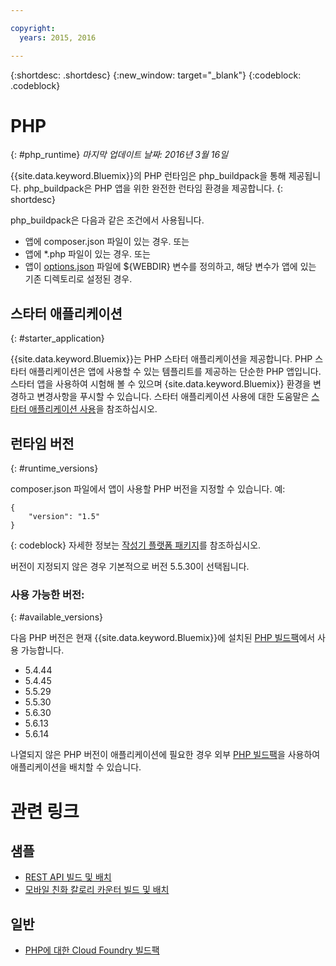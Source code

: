```yaml
---

copyright:
  years: 2015, 2016

---
```


{:shortdesc: .shortdesc}
{:new_window: target="_blank"}
{:codeblock: .codeblock}

# PHP
{: #php_runtime}
*마지막 업데이트 날짜: 2016년 3월 16일*

{{site.data.keyword.Bluemix}}의 PHP 런타임은 php_buildpack을 통해 제공됩니다.
php_buildpack은 PHP 앱을 위한 완전한 런타임 환경을
제공합니다.
{: shortdesc}

php_buildpack은 다음과 같은 조건에서 사용됩니다. 
* 앱에 composer.json 파일이 있는 경우. 또는
* 앱에 *.php 파일이 있는 경우. 또는
* 앱이 [options.json](https://github.com/cloudfoundry/php-buildpack/blob/master/docs/config.md) 파일에 ${WEBDIR} 변수를 정의하고, 해당 변수가 앱에 있는 기존 디렉토리로 설정된 경우.

## 스타터 애플리케이션
{: #starter_application}

{{site.data.keyword.Bluemix}}는 PHP 스타터 애플리케이션을 제공합니다. PHP 스타터 애플리케이션은 앱에 사용할 수 있는 템플리트를 제공하는 단순한 PHP 앱입니다. 스타터 앱을 사용하여 시험해 볼 수 있으며 {site.data.keyword.Bluemix}} 환경을 변경하고 변경사항을 푸시할 수
있습니다. 스타터 애플리케이션 사용에 대한 도움말은 [스타터 애플리케이션 사용](../../cfapps/starter_app_usage.html)을 참조하십시오. 

## 런타임 버전
{: #runtime_versions}

composer.json 파일에서 앱이 사용할 PHP 버전을 지정할 수 있습니다. 예: 

```
{
    "version": "1.5"
}
```
{: codeblock}
자세한 정보는 [작성기 플랫폼 패키지](https://getcomposer.org/doc/02-libraries.md#platform-packages)를 참조하십시오.

버전이 지정되지 않은 경우 기본적으로 버전 5.5.30이 선택됩니다. 

### 사용 가능한 버전: 
{: #available_versions}

다음 PHP 버전은 현재
{{site.data.keyword.Bluemix}}에 설치된 [PHP 빌드팩](https://github.com/cloudfoundry/php-buildpack/releases/tag/v4.1.5)에서
사용 가능합니다. 

* 5.4.44
* 5.4.45
* 5.5.29
* 5.5.30
* 5.6.30
* 5.6.13
* 5.6.14

나열되지 않은 PHP 버전이 애플리케이션에 필요한 경우
외부
[PHP 빌드팩](https://github.com/cloudfoundry/php-buildpack.git)을
사용하여 애플리케이션을 배치할 수 있습니다. 

# 관련 링크
## 샘플
* [REST API 빌드 및 배치](http://www.ibm.com/developerworks/library/wa-deployrest-app/)
* [모바일 친화 칼로리 카운터 빌드 및 배치](http://www.ibm.com/developerworks/library/mo-bluemix-php-nutritionix-angularjs/)
## 일반
* [PHP에 대한 Cloud Foundry 빌드팩](https://github.com/cloudfoundry/php-buildpack.git)
